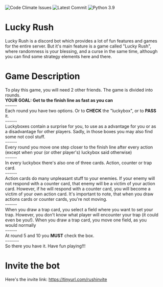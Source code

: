 ![Code Climate Issues](https://img.shields.io/codeclimate/issues/OvieDev/lucky-rush?logo=Code%20Climate)
![Latest Commit](https://img.shields.io/github/last-commit/OvieDev/lucky-rush?label=Latest%20Commit)
![Python 3.9](https://img.shields.io/static/v1?label=python&message=3.9&color=brightgreen&logo=python)
# Lucky Rush
Lucky Rush is a discord bot which provides a lot of fun features and games for the entire server. But it's main feature is
a game called "Lucky Rush", where randomness is your blessing, and a curse in the same time, although you can find some
strategy elements here and there.

# Game Description
To play this game, you will need 2 other friends. The game is divided into rounds.\
**YOUR GOAL: Get to the finish line as fast as you can**\
\------\
Each round you have two options. Or to **CHECK** the "luckybox", or to **PASS** it.\
\------\
Luckyboxes contain a surprise for you, to use as a advantage for you or as a disadvantage for other players. Sadly, in those boxes you may also find some not cool stuff.\
\------\
Every round you move one step closer to the finish line after every action (except when your (or other player's) luckybox said otherwise) \
\------\
In every luckybox there's also one of three cards. Action, counter or trap card.\
\------\
Action cards do many unpleasant stuff to your enemies. If your enemy will not respond with a counter card, that enemy will be a victim of your action card.
However, if he will respond with a counter card, you will become a victim of your own action card. It's important to note, that when you draw actions cards or counter cards, you're not moving.\
\------\
When you draw a trap card, you select a field where you want to set your trap. However, you don't know what player will encounter your trap (it could even be you!). When you draw a trap card, you move one field, as you would normally\
\------\
At round 5 and 10 you **MUST** check the box.\
\-------\
So there you have it. Have fun playing!!!

# Invite the bot
Here's the invite link: https://tinyurl.com/rushinvite
